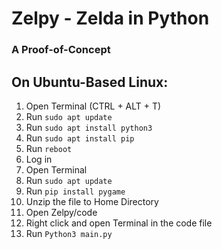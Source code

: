 # Zelpy - Zelda in Python
### A Proof-of-Concept

## On Ubuntu-Based Linux:
1. Open Terminal (CTRL + ALT + T)
2. Run `sudo apt update` 
3. Run `sudo apt install python3`
4. Run `sudo apt install pip`
5. Run `reboot`
6. Log in
7. Open Terminal
8. Run `sudo apt update`
9. Run `pip install pygame`
10. Unzip the file to Home Directory
11. Open Zelpy/code
12. Right click and open Terminal in the code file
13. Run `Python3 main.py`
